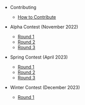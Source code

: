 - Contributing 
    - [How to Contribute](contributing/contributing.md)

-  Alpha Contest (November 2022)
    - [Round 1](archives/contest1/round1.md)
    - [Round 2](archives/contest1/round2.md) 
    - [Round 3](archives/contest1/round3.md)

-  Spring Contest (April 2023)
    - [Round 1](archives/contest2/round1.md)
    - [Round 2](archives/contest2/round2.md) 
    - [Round 3](archives/contest2/round3.md)

-  Winter Contest (December 2023)
    - [Round 1](archives/contest3/round1.md)

